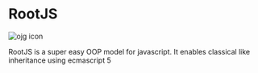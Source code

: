 RootJS
======

![ojg icon](https://raw.github.com/optikalefx/RootJS/master/rootjs.png)

RootJS is a super easy OOP model for javascript. It enables classical like inheritance using ecmascript 5

